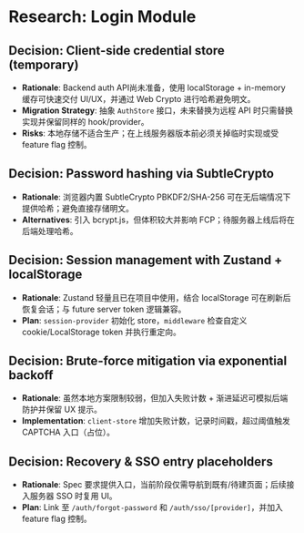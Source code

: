 # Research: Login Module

## Decision: Client-side credential store (temporary)
- **Rationale**: Backend auth API尚未准备，使用 localStorage + in-memory 缓存可快速交付 UI/UX，并通过 Web Crypto 进行哈希避免明文。
- **Migration Strategy**: 抽象 `AuthStore` 接口，未来替换为远程 API 时只需替换实现并保留同样的 hook/provider。
- **Risks**: 本地存储不适合生产；在上线服务器版本前必须关掉临时实现或受 feature flag 控制。

## Decision: Password hashing via SubtleCrypto
- **Rationale**: 浏览器内置 SubtleCrypto PBKDF2/SHA-256 可在无后端情况下提供哈希；避免直接存储明文。
- **Alternatives**: 引入 bcrypt.js，但体积较大并影响 FCP；待服务器上线后将在后端处理哈希。

## Decision: Session management with Zustand + localStorage
- **Rationale**: Zustand 轻量且已在项目中使用，结合 localStorage 可在刷新后恢复会话；与 future server token 逻辑兼容。
- **Plan**: `session-provider` 初始化 store，`middleware` 检查自定义 cookie/LocalStorage token 并执行重定向。

## Decision: Brute-force mitigation via exponential backoff
- **Rationale**: 虽然本地方案限制较弱，但加入失败计数 + 渐进延迟可模拟后端防护并保留 UX 提示。
- **Implementation**: `client-store` 增加失败计数，记录时间戳，超过阈值触发 CAPTCHA 入口（占位）。

## Decision: Recovery & SSO entry placeholders
- **Rationale**: Spec 要求提供入口，当前阶段仅需导航到既有/待建页面；后续接入服务器 SSO 时复用 UI。
- **Plan**: Link 至 `/auth/forgot-password` 和 `/auth/sso/[provider]`，并加入 feature flag 控制。
